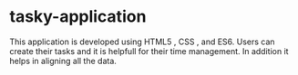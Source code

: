 # tasky-application

This application is developed using HTML5 , CSS , and ES6. 
Users can create their tasks and it is helpfull for their time management.
In addition it helps in aligning all the data.